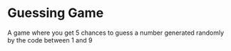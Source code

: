 # Guessing Game
A game where you get 5 chances to guess a number generated randomly by the code between 1 and 9
